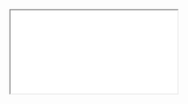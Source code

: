 <!DOCTYPE html>
<html>
  <head>
    <meta name="viewport" content="width=device-width, initial-scale=1.0" />
    <link rel="stylesheet" href="./stylesheet.css" type="text/css" />
    <style type="text/css">.body { width: auto; }</style>
  </head>
  <body>
    <iframe src="yungvec-entertainment-44985481.hubspotpagebuilder.com/sign-up-for-yungvec-updates"/>
  </body>
</html>
